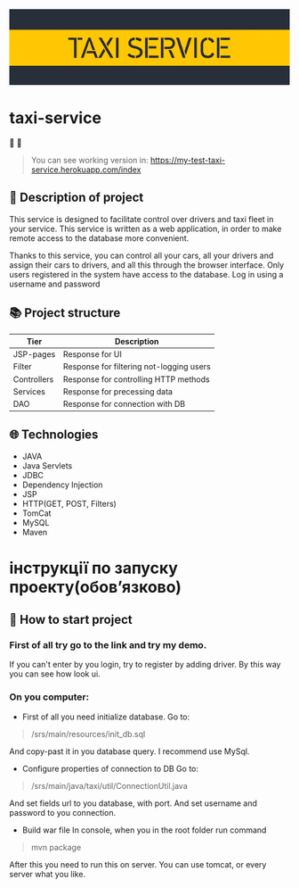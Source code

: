 <img alt="taxi-service logo" src="/.github/taxi-service-logo.jpg" />

# taxi-service
:oncoming_taxi:  :oncoming_taxi:

> You can see working version in:
> https://my-test-taxi-service.herokuapp.com/index

## :taxi: Description of project
This service is designed to facilitate control over drivers and taxi fleet in your service.
This service is written as a web application, in order to make remote access to the database more convenient.

Thanks to this service, you can control all your cars, all your drivers and assign their cars to drivers,
and all this through the browser interface.
Only users registered in the system have access to the database. Log in using a username and password

## :books: Project structure

| Tier        | Description                              |
|-------------|------------------------------------------|
| JSP-pages   | Response for UI                          |
| Filter      | Response for filtering not-logging users |
| Controllers | Response for controlling HTTP methods    |
| Services    | Response for precessing data             |
| DAO         | Response for connection with DB          |


## :globe_with_meridians: Technologies

- JAVA
- Java Servlets
- JDBC
- Dependency Injection
- JSP
- HTTP(GET, POST, Filters)
- TomCat
- MySQL
- Maven

# інструкції по запуску проекту(обовʼязково)
## :mate: How to start project
### First of all try go to the link and try my demo.
If you can't enter by you login, try to register 
by adding driver.
By this way you can see how look ui.

### On you computer:
- First of all you need initialize database.
Go to:
> /srs/main/resources/init_db.sql

And copy-past it in you database query. 
I recommend use MySql.

- Configure properties of connection to DB
Go to:
> /srs/main/java/taxi/util/ConnectionUtil.java

And set fields url to you database, with port.
And set username and password to you connection.

- Build war file
In console, when you in the root folder run command
> mvn package

After this you need to run this on server.
You can use tomcat, or every server what you like.
